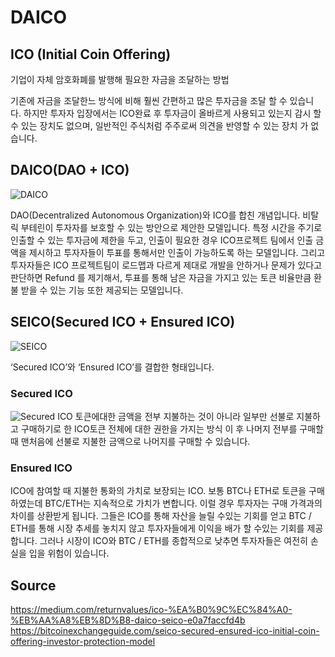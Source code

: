 # DAICO

## ICO (Initial Coin Offering)

기업이 자체 암호화폐를 발행해 필요한 자금을 조달하는 방법

기존에 자금을 조달한느 방식에 비해 훨씬 간편하고 많은 투자금을 조달 할 수 있습니
다. 하지만 투자자 입장에서는 ICO완료 후 투자금이 올바르게 사용되고 있는지 감시
할 수 있는 장치도 없으며, 일반적인 주식처럼 주주로써 의견을 반영할 수 있는 장치
가 없습니다.

## DAICO(DAO + ICO)

![DAICO](https://cdn-images-1.medium.com/max/800/0*4jReCgMSIam6UFES.png)

DAO(Decentralized Autonomous Organization)와 ICO를 합친 개념입니다. 비탈릭 
부테린이 투자자를 보호할 수 있는 방안으로 제안한 모델입니다. 특정 시간을 주기로
인출할 수 있는 투자금에 제한을 두고, 인출이 필요한 경우 ICO프로젝트 팀에서 인출
금액을 제시하고 투자자들이 투표를 통해서만 인출이 가능하도록 하는 모델입니다.
그리고 투자자들은 ICO 프로젝트팀이 로드맵과 다르게 제대로 개발을 안하거나 문제가 
있다고 판단하면 Refund 를 제기해서, 투표를 통해 남은 자금을 가지고 있는 토큰 
비율만큼 환불 받을 수 있는 기능 또한 제공되는 모델입니다.

## SEICO(Secured ICO + Ensured ICO)

![SEICO](https://cdn-images-1.medium.com/max/800/0*pKSv1vJLtwc__vAQ.jpg)

‘Secured ICO’와 ‘Ensured ICO’를 결합한 형태입니다.

### Secured ICO

![Secured ICO](https://cdn-images-1.medium.com/max/800/0*WcxyxEYoj5XrZzkM.jpg)
토큰에대한 금액을 전부 지불하는 것이 아니라 일부만 선불로 지불하고 구매하기로 
한 ICO토큰 전체에 대한 권한을 가지는 방식
이 후 나머지 전부를 구매할 때 맨처음에 선불로 지불한 금액으로 나머지를 구매할 수 
있습니다. 

### Ensured ICO

ICO에 참여할 때 지불한 통화의 가치로 보장되는 ICO.
보통 BTC나 ETH로 토큰을 구매하였는데 BTC/ETH는 지속적으로 가치가 변합니다. 이럴 
경우 투자자는 구매 가격과의 차이를 상환받게 됩니다. 그들은 ICO를 통해 자산을 
늘릴 수있는 기회를 얻고 BTC / ETH를 통해 시장 추세를 놓치지 않고 투자자들에게 
이익을 배가 할 수있는 기회를 제공합니다. 그러나 시장이 ICO와 BTC / ETH를 
종합적으로 낮추면 투자자들은 여전히 손실을 입을 위험이 있습니다.

## Source
https://medium.com/returnvalues/ico-%EA%B0%9C%EC%84%A0-%EB%AA%A8%EB%8D%B8-daico-seico-e0a7faccfd4b
https://bitcoinexchangeguide.com/seico-secured-ensured-ico-initial-coin-offering-investor-protection-model

